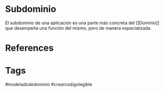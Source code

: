 # Subdominio
El subdominio de una aplicación es una parte más concreta del [[Dominio]] que desempeña una función del mismo, pero de manera especializada.



# References



# Tags
#modeladodedominio #crearcodigolegible
